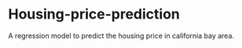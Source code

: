 # Housing-price-prediction
A regression model to predict the housing price in california bay area. 
